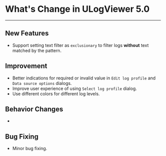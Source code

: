 ﻿# What's Change in ULogViewer 5.0
 ---

## New Features
+ Support setting text filter as ```exclusionary``` to filter logs **without** text matched by the pattern.

## Improvement
+ Better indications for required or invalid value in ```Edit log profile``` and ```Data source options``` dialogs.
+ Improve user experience of using ```Select log profile``` dialog.
+ Use different colors for different log levels.

## Behavior Changes
+ 

## Bug Fixing
+ Minor bug fixing.